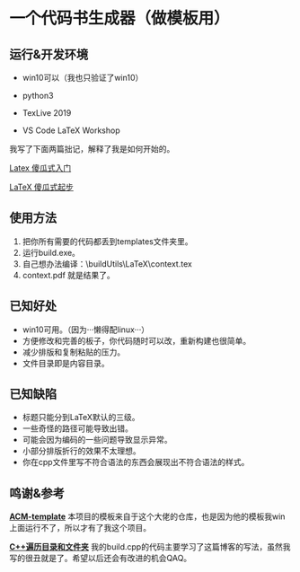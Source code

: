 # 一个代码书生成器（做模板用）

## 运行&开发环境

- win10可以（我也只验证了win10）

- python3

- TexLive 2019

- VS Code LaTeX Workshop

我写了下面两篇拙记，解释了我是如何开始的。

[Latex 傻瓜式入门](https://www.cnblogs.com/tieway59/p/11123628.html)

[LaTeX 傻瓜式起步](https://www.cnblogs.com/tieway59/p/11125628.html)

## 使用方法

1. 把你所有需要的代码都丢到templates文件夹里。
2. 运行build.exe。
3. 自己想办法编译：\buildUtils\LaTeX\context.tex
4. context.pdf 就是结果了。

## 已知好处

- win10可用。（因为···懒得配linux···）
- 方便修改和完善的板子，你代码随时可以改，重新构建也很简单。
- 减少排版和复制粘贴的压力。
- 文件目录即是内容目录。

## 已知缺陷

- 标题只能分到LaTeX默认的三级。
- 一些奇怪的路径可能导致出错。
- 可能会因为编码的一些问题导致显示异常。
- 小部分排版折行的效果不太理想。
- 你在cpp文件里写不符合语法的东西会展现出不符合语法的样式。

## 鸣谢&参考

[**ACM-template**](https://github.com/Strive-for-excellence/ACM-template) 本项目的模板来自于这个大佬的仓库，也是因为他的模板我win上面运行不了，所以才有了我这个项目。

[**C++遍历目录和文件夹**](https://www.cnblogs.com/tinaluo/p/6824674.html) 我的build.cpp的代码主要学习了这篇博客的写法，虽然我写的很丑就是了。希望以后还会有改进的机会QAQ。